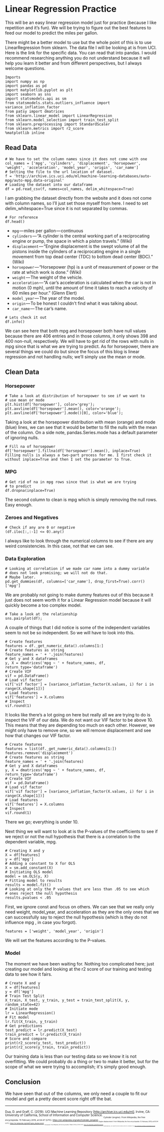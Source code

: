 # Linear Regression Practice
This will be an easy linear regression model just for practice (because I like repetition and it’s fun). We will be trying to figure out the best features to feed our model to predict the miles per gallon.

There might be a better model to use but the whole point of this is to use LinearRegression from sklearn.
The data file I will be looking at is from UCI. Here is the link for the specific data. You can read that into pandas.
I would recommend researching anything you do not understand because it will help you learn it better and from different perspectives, but I always welcome questions.

```
Imports
import numpy as np
import pandas as pd
import matplotlib.pyplot as plt
import seaborn as sns
import statsmodels.api as sm
from statsmodels.stats.outliers_influence import variance_inflation_factor
from patsy import dmatrices
from sklearn.linear_model import LinearRegression
from sklearn.model_selection import train_test_split
from sklearn.preprocessing import StandardScaler
from sklearn.metrics import r2_score
%matplotlib inline
```

## Read Data
```
# We have to set the column names since it does not come with one
col_names = ['mpg', 'cylinders', 'displacement', 'horsepower', 'weight', 'acceleration', 'model_year', 'origin', 'car_name']
# Setting the file to the url location of dataset.
f = 'http://archive.ics.uci.edu/ml/machine-learning-databases/auto-mpg/auto-mpg.data-original'
# Loading the dataset into our dataframe
df = pd.read_csv(f, names=col_names, delim_whitespace=True)
```
I am grabbing the dataset directly from the website and it does not come with column names, so I’ll just set those myself from here. I need to set delim_whitespace=True since it is not separated by commas.
```
# For reference
df.head()
```
* `mpg` — miles per gallon — continuous
* `cylinders` — “A cylinder is the central working part of a reciprocating engine or pump, the space in which a piston travels.” (Wiki)
* `displacement` — “Engine displacement is the swept volume of all the pistons inside the cylinders of a reciprocating engine in a single movement from top dead center (TDC) to bottom dead center (BDC).” (Wiki)
* `horsepower` — “Horsepower (hp) is a unit of measurement of power or the rate at which work is done.” (Wiki)
* `weight` — The weight of the vehicle.
* `acceleration` — “A car’s acceleration is calculated when the car is not in motion (0 mph), until the amount of time it takes to reach a velocity of 60 miles per hour.” (Glenn Elert)
* `model_year` — The year of the model.
* `origin` — To be honest I couldn’t find what it was talking about.
* `car_name` — The car’s name.
```
# Lets check it out
df.info()
```
We can see here that both mpg and horsepower both have null values because there are 406 entries and in those columns, it only shows 398 and 400 non-null, respectively. We will have to get rid of the rows with nulls in mpg since that is what we are trying to predict. As for horsepower, there are several things we could do but since the focus of this blog is linear regression and not handling nulls; we’ll simply use the mean or mode.

## Clean Data
### Horsepower
```
# Take a look at distribution of horsepower to see if we want to
# use mean or mode
plt.hist(df['horsepower'], color='grey');
plt.axvline(df['horsepower'].mean(), color='orange');
plt.axvline(df['horsepower'].mode()[0], color='blue');
```
Taking a look at the horsepower distribution with mean (orange) and mode (blue) lines, we can see that it would be better to fill the nulls with the mean of the column. On a side note, pandas.Series.mode has a default parameter of ignoring nulls.
```
# Fill na of horsepower
df['horsepower'].fillna(df['horsepower'].mean(), inplace=True)
Filling nulls is always a two-part process for me. I first check it without inplace=True and then I set the parameter to True.
```
### MPG
```
# Get rid of na in mpg rows since that is what we are trying
# to predict
df.dropna(inplace=True)
```
The second column to clean is mpg which is simply removing the null rows. Easy enough.

### Zeroes and Negatives
```
# Check if any are 0 or negative
(df.iloc[:,:-1] <= 0).any()
```
I always like to look through the numerical columns to see if there are any weird consistencies. In this case, not that we can see.

### Data Exploration
```
# Looking at correlation if we made car name into a dummy variable
# does not look promising; we will not do that.
# Maybe later.
pd.get_dummies(df, columns=['car_name'], drop_first=True).corr()['mpg']
```
We are probably not going to make dummy features out of this because it just does not seem worth it for a Linear Regression model because it will quickly become a too complex model.
```
# Take a look at the relationship
sns.pairplot(df);
```
A couple of things that I did notice is some of the independent variables seem to not be so independent. So we will have to look into this.
```
# Create features
features = df._get_numeric_data().columns[1:]
# Create features as string
feature_names = ' + '.join(features)
# Get y and X dataframes
y, X = dmatrices('mpg ~ ' + feature_names, df, return_type='dataframe')
# Create VIF
vif = pd.DataFrame()
# Load vif factor
vif['vif factor'] = [variance_inflation_factor(X.values, i) for i in range(X.shape[1])]
# Load features
vif['features'] = X.columns
# Inspect
vif.round(1)
```
It looks like there’s a lot going on here but really all we are trying to do is inspect the VIF of our data. We do not want our VIF factor to be above 10. This means that they are depending too much on each other. However, we might only have to remove one, so we will remove displacement and see how that changes our VIF factor.
```
# Create features
features = list(df._get_numeric_data().columns[1:])
features.remove('displacement')
# Create features as string
feature_names = ' + '.join(features)
# Get y and X dataframes
y, X = dmatrices('mpg ~ ' + feature_names, df, return_type='dataframe')
# Create VIF
vif = pd.DataFrame()
# Load vif factor
vif['vif factor'] = [variance_inflation_factor(X.values, i) for i in range(X.shape[1])]
# Load features
vif['features'] = X.columns
# Inspect
vif.round(1)
```
There we go; everything is under 10.

Next thing we will want to look at is the P-values of the coefficients to see if we reject or not the null hypothesis that there is a correlation to the dependent variable, mpg.
```
# Creating X and y
X = df[features]
y = df['mpg']
# Adding a constant to X for OLS
X = sm.add_constant(X)
# Initiating OLS model
model = sm.OLS(y, X)
# Fitting model to results
results = model.fit()
# Looking at only the P values that are less than .05 to see which
# ones reject the null hypothesis
results.pvalues < .05
```
First, we ignore const and focus on others. We can see that we really only need weight, model_year, and acceleration as they are the only ones that we can successfully say to reject the null hypothesis (which is they do not influence mpg , in case you forgot).
```
features = ['weight', 'model_year', 'origin']
```
We will set the features according to the P-values.

### Model
The moment we have been waiting for. Nothing too complicated here; just creating our model and looking at the r2 score of our training and testing data to see how it fairs.
```
# Create X and y
X = df[features]
y = df['mpg']
# Train Test Split
X_train, X_test, y_train, y_test = train_test_split(X, y, random_state=42)
# Initiate mode
lr = LinearRegression()
# Fit model
lr.fit(X_train, y_train)
# Get predictions
test_predict = lr.predict(X_test)
train_predict = lr.predict(X_train)
# Score and compare
print(r2_score(y_test, test_predict))
print(r2_score(y_train, train_predict))
```
Our training data is less than our testing data so we know it is not overfitting. We could probably do a thing or two to make it better, but for the scope of what we were trying to accomplish; it's simply good enough.

## Conclusion
We have seen that out of the columns, we only need a couple to fit our model and get a pretty decent score right off the bat.

---
<sub><sub>
Dua, D. and Graff, C. (2019). UCI Machine Learning Repository [http://archive.ics.uci.edu/ml]. Irvine, CA: University of California, School of Information and Computer Science.
<sub><sub>
Cylinder (engine). From Wikipedia, the free encyclopedia. 15 February 2019, at 04:47 (UTC). https://en.wikipedia.org/wiki/Cylinder_(engine)
<sub><sub>
Engine displacement. From Wikipedia, the free encyclopedia. 12 February 2019, at 00:04 (UTC). https://en.wikipedia.org/wiki/Engine_displacement.
<sub><sub>
Horsepower. From Wikipedia, the free encyclopedia. 9 March 2019, at 23:50 (UTC). https://en.wikipedia.org/wiki/Horsepower.
<sub><sub>
Meredith Barricella — 2001. Student of Glenn Elert, edited by Glenn Elert. Acceleration Of A Car. https://hypertextbook.com/facts/2001/MeredithBarricella.shtml
